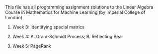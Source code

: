 This file has all programming assignment solutions to the Linear Algebra Course in Mathematics for Machine Learning (by Imperial College of London)

1. Week 3: Identifying special matrics

2. Week 4: A. Gram-Schmidt Process;
           B. Reflecting Bear
           
3. Week 5: PageRank
